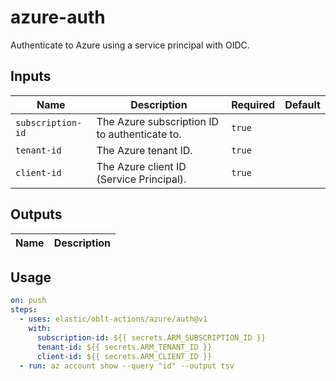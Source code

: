 # <!--name-->azure-auth<!--/name-->
<!--description-->
Authenticate to Azure using a service principal with OIDC.
<!--/description-->
## Inputs
<!--inputs-->
| Name              | Description                                   | Required | Default |
|-------------------|-----------------------------------------------|----------|---------|
| `subscription-id` | The Azure subscription ID to authenticate to. | `true`   | ` `     |
| `tenant-id`       | The Azure tenant ID.                          | `true`   | ` `     |
| `client-id`       | The Azure client ID (Service Principal).      | `true`   | ` `     |
<!--/inputs-->
## Outputs
<!--outputs-->
| Name | Description |
|------|-------------|
<!--/outputs-->
## Usage
<!--usage action="azure/auth" version="v1"-->
```yaml
on: push
steps:
  - uses: elastic/oblt-actions/azure/auth@v1
    with:
      subscription-id: ${{ secrets.ARM_SUBSCRIPTION_ID }}
      tenant-id: ${{ secrets.ARM_TENANT_ID }}
      client-id: ${{ secrets.ARM_CLIENT_ID }}
  - run: az account show --query "id" --output tsv
```
<!--/usage-->
